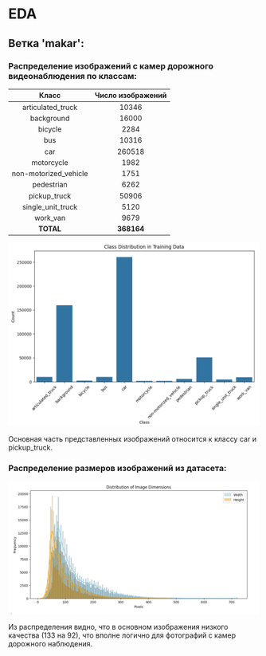 # EDA

## Ветка 'makar':

### Распределение изображений с камер дорожного видеонаблюдения по классам:
|    Класс    | Число изображений |
|:-----------:|:-----------------:|
|articulated_truck | 10346 |
|background	| 16000 |
|bicycle	|2284 |
|bus	| 10316 | 
|car |	260518 |
|motorcycle |	1982 |
|non-motorized_vehicle |	1751 |
|pedestrian |	6262 |
|pickup_truck |	50906 |
|single_unit_truck |	5120 |
|work_van |	9679 |
|  **TOTAL**  |     **368164**     |

![Распределение изображений по классам](https://github.com/makarles/images/blob/main/class_dis.png)

Основная часть представленных изображений относится к классу car и pickup_truck. 

### Распределение размеров изображений из датасета:
![Распределение изображений по размерам bounding box'ов](https://github.com/makarles/images/blob/main/size_dis.png)

Из распределения видно, что в основном изображения низкого качества (133 на 92), что вполне логично для фотографий с камер дорожного наблюдения. 


